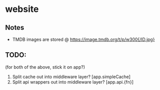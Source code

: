 # website

## Notes

* TMDB images are stored @ https://image.tmdb.org/t/p/w300{/ID.jpg}

## TODO:

(for both of the above, stick it on app?)
1. Split cache out into middleware layer? [app.simpleCache]
2. Split api wrappers out into middleware layer? [app.api.{fn}]
